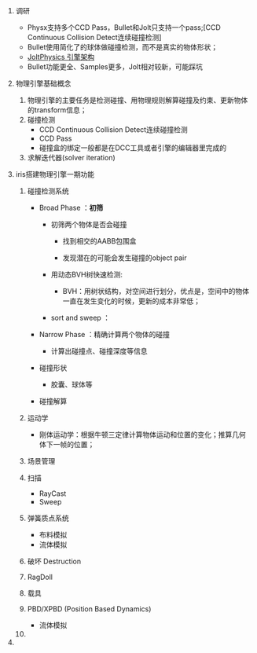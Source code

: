 1. 调研
   - Physx支持多个CCD Pass，Bullet和Jolt只支持一个pass;[CCD Continuous Collision Detect连续碰撞检测]
   - Bullet使用简化了的球体做碰撞检测，而不是真实的物体形状；
   - [JoltPhysics 引擎架构](https://jrouwe.github.io/JoltPhysics/)
   - Bullet功能更全、Samples更多，Jolt相对较新，可能踩坑
   
2. 物理引擎基础概念
   1. 物理引擎的主要任务是检测碰撞、用物理规则解算碰撞及约束、更新物体的transform信息；
   2. 碰撞检测
      - CCD Continuous Collision Detect连续碰撞检测
      - CCD Pass
      - 碰撞盒的绑定一般都是在DCC工具或者引擎的编辑器里完成的
   3. 求解迭代器(solver iteration)
   
3. iris搭建物理引擎一期功能
   1. 碰撞检测系统
   
      - Broad Phase ：**初筛**

        - 初筛两个物体是否会碰撞
          - 找到相交的AABB包围盒
   
          - 发现潜在的可能会发生碰撞的object pair
   
   
        - 用动态BVH树快速检测:
          - BVH：用树状结构，对空间进行划分，优点是，空间中的物体一直在发生变化的时候，更新的成本非常低；
        - sort and  sweep ：
   
      - Narrow Phase ：精确计算两个物体的碰撞
   
        - 计算出碰撞点、碰撞深度等信息
   
      - 碰撞形状
        - 胶囊、球体等
   
      - 碰撞解算
   
   2. 运动学
      - 刚体运动学：根据牛顿三定律计算物体运动和位置的变化；推算几何体下一帧的位置；
   
   3. 场景管理
   
   4. 扫描
      - RayCast
      - Sweep
   
   5. 弹簧质点系统
      - 布料模拟
      - 流体模拟
   
   6. 破坏 Destruction
   
   7. RagDoll
   
   8. 载具
   
   9. PBD/XPBD (Position Based Dynamics)  
      - 流体模拟
   
   10. 
   
4. 

